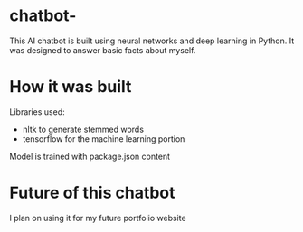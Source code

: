 # chatbot-
 
This AI chatbot is built using neural networks and deep learning in Python. It was designed to answer basic facts about myself.

# How it was built

Libraries used: 

- nltk to generate stemmed words
- tensorflow for the machine learning portion 

Model is trained with package.json content

# Future of this chatbot

I plan on using it for my future portfolio website 
